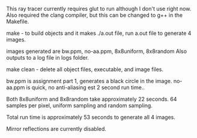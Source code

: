 This ray tracer currently requires glut to run although I don't use right now.
Also required the clang compiler, but this can be changed to g++ in the Makefile.

make - to build objects and it makes ./a.out file, run a.out file to generate
4 images.

images generated are bw.ppm, no-aa.ppm, 8x8uniform, 8x8random
Also outputs to a log file in logs folder.

make clean - delete all object files, executable, and image files.

bw.ppm is assignment part 1, generates a black circle in the image.
no-aa.ppm is quick, no anti-aliasing est 2 second run time..

Both 8x8uniform and 8x8random take approximately 22 seconds.
64 samples per pixel, uniform sampling and random sampling.

Total run time is approximately 53 seconds to generate all 4 images.

Mirror reflections are currently disabled.
